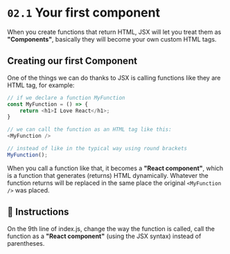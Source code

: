 # `02.1` Your first component

When you create functions that return HTML, JSX will let you treat them as **"Components"**, basically they will become your own custom HTML tags.

## Creating our first Component

One of the things we can do thanks to JSX is calling functions like they are HTML tag, for example:
```js
// if we declare a function MyFunction
const MyFunction = () => {
    return <h1>I Love React</h1>;
}

// we can call the function as an HTML tag like this:
<MyFunction />

// instead of like in the typical way using round brackets
MyFunction();
```

When you call a function like that, it becomes a **"React component"**, which is a function that generates (returns) HTML dynamically. Whatever the function returns will be replaced in the same place the original `<MyFunction />` was placed.

## :speech_balloon: Instructions

On the 9th line of index.js, change the way the function is called, call the function as a **"React component"** (using the JSX syntax) instead of parentheses.
